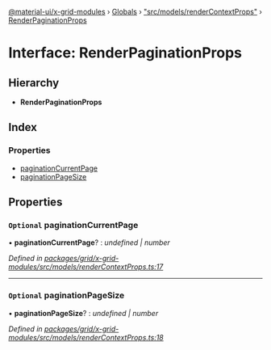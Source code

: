[@material-ui/x-grid-modules](../README.md) › [Globals](../globals.md) › ["src/models/renderContextProps"](../modules/_src_models_rendercontextprops_.md) › [RenderPaginationProps](_src_models_rendercontextprops_.renderpaginationprops.md)

# Interface: RenderPaginationProps

## Hierarchy

* **RenderPaginationProps**

## Index

### Properties

* [paginationCurrentPage](_src_models_rendercontextprops_.renderpaginationprops.md#optional-paginationcurrentpage)
* [paginationPageSize](_src_models_rendercontextprops_.renderpaginationprops.md#optional-paginationpagesize)

## Properties

### `Optional` paginationCurrentPage

• **paginationCurrentPage**? : *undefined | number*

*Defined in [packages/grid/x-grid-modules/src/models/renderContextProps.ts:17](https://github.com/mui-org/material-ui-x/blob/02342a6/packages/grid/x-grid-modules/src/models/renderContextProps.ts#L17)*

___

### `Optional` paginationPageSize

• **paginationPageSize**? : *undefined | number*

*Defined in [packages/grid/x-grid-modules/src/models/renderContextProps.ts:18](https://github.com/mui-org/material-ui-x/blob/02342a6/packages/grid/x-grid-modules/src/models/renderContextProps.ts#L18)*
